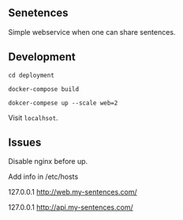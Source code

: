 ## Senetences

Simple webservice when one can share sentences.

## Development

`cd deployment`

`docker-compose build`

`dokcer-compese up --scale web=2`

Visit `localhsot`.

## Issues

Disable nginx before up.

Add info in /etc/hosts

127.0.0.1       http://web.my-sentences.com/

127.0.0.1       http://api.my-sentences.com/